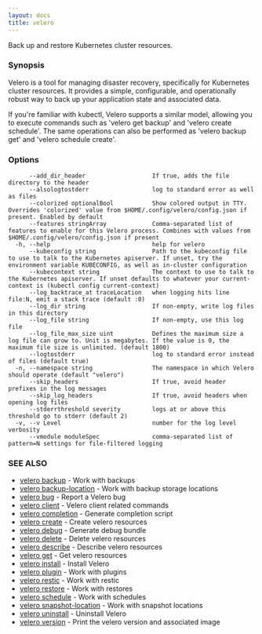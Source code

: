 ```yaml
---
layout: docs
title: velero
---
```

Back up and restore Kubernetes cluster resources.

### Synopsis

Velero is a tool for managing disaster recovery, specifically for Kubernetes
cluster resources. It provides a simple, configurable, and operationally robust
way to back up your application state and associated data.

If you're familiar with kubectl, Velero supports a similar model, allowing you to
execute commands such as 'velero get backup' and 'velero create schedule'. The same
operations can also be performed as 'velero backup get' and 'velero schedule create'.

### Options

```
      --add_dir_header                   If true, adds the file directory to the header
      --alsologtostderr                  log to standard error as well as files
      --colorized optionalBool           Show colored output in TTY. Overrides 'colorized' value from $HOME/.config/velero/config.json if present. Enabled by default
      --features stringArray             Comma-separated list of features to enable for this Velero process. Combines with values from $HOME/.config/velero/config.json if present
  -h, --help                             help for velero
      --kubeconfig string                Path to the kubeconfig file to use to talk to the Kubernetes apiserver. If unset, try the environment variable KUBECONFIG, as well as in-cluster configuration
      --kubecontext string               The context to use to talk to the Kubernetes apiserver. If unset defaults to whatever your current-context is (kubectl config current-context)
      --log_backtrace_at traceLocation   when logging hits line file:N, emit a stack trace (default :0)
      --log_dir string                   If non-empty, write log files in this directory
      --log_file string                  If non-empty, use this log file
      --log_file_max_size uint           Defines the maximum size a log file can grow to. Unit is megabytes. If the value is 0, the maximum file size is unlimited. (default 1800)
      --logtostderr                      log to standard error instead of files (default true)
  -n, --namespace string                 The namespace in which Velero should operate (default "velero")
      --skip_headers                     If true, avoid header prefixes in the log messages
      --skip_log_headers                 If true, avoid headers when opening log files
      --stderrthreshold severity         logs at or above this threshold go to stderr (default 2)
  -v, --v Level                          number for the log level verbosity
      --vmodule moduleSpec               comma-separated list of pattern=N settings for file-filtered logging
```

### SEE ALSO

* [velero backup](velero_backup.md)	 - Work with backups
* [velero backup-location](velero_backup-location.md)	 - Work with backup storage locations
* [velero bug](velero_bug.md)	 - Report a Velero bug
* [velero client](velero_client.md)	 - Velero client related commands
* [velero completion](velero_completion.md)	 - Generate completion script
* [velero create](velero_create.md)	 - Create velero resources
* [velero debug](velero_debug.md)	 - Generate debug bundle
* [velero delete](velero_delete.md)	 - Delete velero resources
* [velero describe](velero_describe.md)	 - Describe velero resources
* [velero get](velero_get.md)	 - Get velero resources
* [velero install](velero_install.md)	 - Install Velero
* [velero plugin](velero_plugin.md)	 - Work with plugins
* [velero restic](velero_restic.md)	 - Work with restic
* [velero restore](velero_restore.md)	 - Work with restores
* [velero schedule](velero_schedule.md)	 - Work with schedules
* [velero snapshot-location](velero_snapshot-location.md)	 - Work with snapshot locations
* [velero uninstall](velero_uninstall.md)	 - Uninstall Velero
* [velero version](velero_version.md)	 - Print the velero version and associated image

